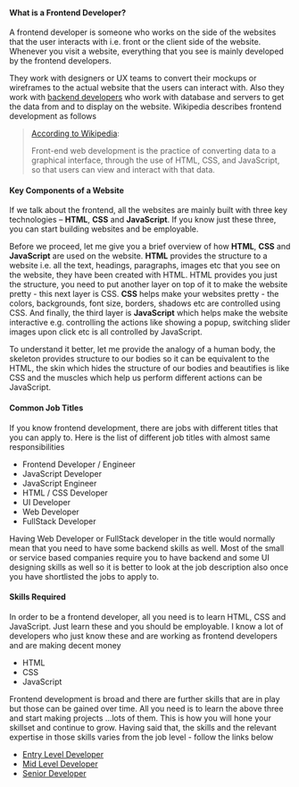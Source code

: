 #### What is a Frontend Developer?
A frontend developer is someone who works on the side of the websites that the user interacts with i.e. front or the client side of the website. Whenever you visit a website, everything that you see is mainly developed by the frontend developers. 

They work with designers or UX teams to convert their mockups or wireframes to the actual website that the users can interact with. Also they work with [backend developers](/backend) who work with database and servers to get the data from and to display on the website. Wikipedia describes frontend development as follows

> [According to Wikipedia](https://en.wikipedia.org/wiki/Front-end_web_development):
>
> Front-end web development is the practice of converting data to a graphical interface, through the use of HTML, CSS, and JavaScript, so that users can view and interact with that data.

#### Key Components of a Website
If we talk about the frontend, all the websites are mainly built with three key technologies – **HTML**, **CSS** and **JavaScript**. If you know just these three, you can start building websites and be employable. 

Before we proceed, let me give you a brief overview of how **HTML**, **CSS** and **JavaScript** are used on the website. **HTML** provides the structure to a website i.e. all the text, headings, paragraphs, images etc that you see on the website, they have been created with HTML. HTML provides you just the structure, you need to put another layer on top of it to make the website pretty - this next layer is CSS. **CSS** helps make your websites pretty - the colors, backgrounds, font size, borders, shadows etc are controlled using CSS. And finally, the third layer is **JavaScript** which helps make the website interactive e.g. controlling the actions like showing a popup, switching slider images upon click etc is all controlled by JavaScript. 

To understand it better, let me provide the analogy of a human body, the skeleton provides structure to our bodies so it can be equivalent to the HTML, the skin which hides the structure of our bodies and beautifies is like CSS and the muscles which help us perform different actions can be JavaScript.

#### Common Job Titles
If you know frontend development, there are jobs with different titles that you can apply to. Here is the list of different job titles with almost same responsibilities

* Frontend Developer / Engineer
* JavaScript Developer
* JavaScript Engineer
* HTML / CSS Developer
* UI Developer
* Web Developer
* FullStack Developer

Having Web Developer or FullStack developer in the title would normally mean that you need to have some backend skills as well. Most of the small or service based companies require you to have backend and some UI designing skills as well so it is better to look at the job description also once you have shortlisted the jobs to apply to.  

#### Skills Required
In order to be a frontend developer, all you need is to learn HTML, CSS and JavaScript. Just learn these and you should be employable. I know a lot of developers who just know these and are working as frontend developers and are making decent money
* HTML
* CSS
* JavaScript 

Frontend development is broad and there are further skills that are in play but those can be gained over time. All you need is to learn the above three and start making projects ...lots of them. This is how you will hone your skillset and continue to grow. Having said that, the skills and the relevant expertise in those skills varies from the job level - follow the links below

* [Entry Level Developer](/frontend/junior-developer)
* [Mid Level Developer](/frontend/mid-level-developer)
* [Senior Developer](/frontend/senior-developer)
